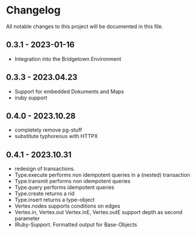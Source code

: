 # Changelog

All notable changes to this project will be documented in this file.



## 0.3.1 - 2023-01-16

- Integration into the Bridgetown Environment 

## 0.3.3 - 2023.04.23
- Support for embedded Dokuments and Maps
- iruby support 

## 0.4.0 - 2023.10.28
- completely remove pg-stuff
- substitute typhoreous with  HTTPX

## 0.4.1 - 2023.10.31
- redesign of transactions. 
- Type.execute performs non idempotent queries  in a (nested) transaction
- Type.transmit performs non idempotent queries 
- Type.query performs idempotent queries 
- Type.create returns a rid
- Type.insert returns a type-object
- Vertex.nodes supports conditions on edges
- Vertex.in, Vertex.out Vertex.inE, Vertex.outE support depth as second parameter
- IRuby-Support. Formatted output for Base-Objects
